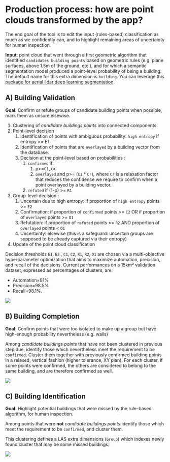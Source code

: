 # Production process: how are point clouds transformed by the app?

The end goal of the tool is to edit the input (rules-based) classification as much as we confidently can, and to highlight remaining areas of uncertainty for human inspection.

**Input**: point cloud that went through a first geometric algorithm that identified `candidates building points` based on geometric rules (e.g. plane surfaces, above 1.5m of the ground, etc.), and for which a semantic segmentation model produced a point-level probability of being a building. The default name for this extra dimension is `building`. You can leverage this [package for aerial lidar deep learning segmentation](https://github.com/IGNF/lidar-deep-segmentation).

## A) Building Validation

**Goal**: Confirm or refute groups of candidate building points when possible, mark them as unsure elsewise.

1) Clustering of _candidate buildings points_ into connected components.
2) Point-level decision
   1) Identification of points with ambiguous probability: `high entropy` if entropy >= E1 
   2) Identification of points that are `overlayed` by a building vector from the database.
   3) Decision at the point-level based on probabilities : 
      1) `confirmed` if:
         1) p>=`C1`, or
         2) `overlayed` and p>= (`C1` * `Cr`), where `Cr` is a relaxation factor that reduces the confidence we require to confirm when a point overlayed by a building vector. 
      2) `refuted` if (1-p) >= `R1`
3) Group-level decision :
    1) Uncertain due to high entropy: if proportion of `high entropy` points >=  `E2`
    2) Confirmation: if proportion of `confirmed` points >= `C2` OR if proportion of `overlayed` points >= `O1`
    3) Refutation: if proportion of `refuted` points >= `R2` AND proportion of `overlayed` points < `O1`
    4) Uncertainty: elsewise (this is a safeguard: uncertain groups are supposed to be already captured via their entropy)
4) Update of the point cloud classification

Decision thresholds `E1`, `E2` , `C1`, `C2`, `R1`, `R2`, `O1` are chosen via a multi-objective hyperparameter optimization that aims to maximize automation, precision, and recall of the decisions. 
Current performances on a 15km² validation dataset, expressed as percentages of clusters, are:
- Automation=91%
- Precision=98.5%
- Recall=98.1%.

![](/img/LidarBati-BuildingValidationM7.1V2.0.png)

## B) Building Completion

**Goal**: Confirm points that were too isolated to make up a group but have high-enough probability nevertheless (e.g. walls)

Among  _candidate buildings points_ that have not been clustered in previous step due, identify those which nevertheless meet the requirement to be `confirmed`.
Cluster them together with previously confirmed building points in a relaxed, vertical fashion (higher tolerance, XY plan).
For each cluster, if some points were confirmed, the others are considered to belong to the same building, and are 
therefore confirmed as well.

![](/img/LidarBati-BuildingCompletion.png)


## C) Building Identification

**Goal**: Highlight potential buildings that were missed by the rule-based algorithm, for human inspection. 

Among points that were **not** _candidate buildings points_ identify those which meet the requirement to be `confirmed`, and cluster them.

This clustering defines a LAS extra dimensions (`Group`) which indexes newly found cluster that may be some missed buildings.

![](/img/LidarBati-BuildingIdentification.png)


